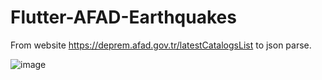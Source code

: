 # Flutter-AFAD-Earthquakes

From website https://deprem.afad.gov.tr/latestCatalogsList to json parse.


![image](https://user-images.githubusercontent.com/62245496/108580554-017b7700-733d-11eb-8791-849e8d61da24.png)



